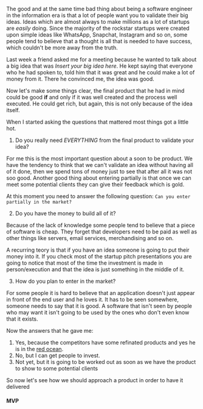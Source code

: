 The good and at the same time bad thing about being a software engineer in the information era is that a lot of people want you to validate their big ideas. Ideas which are almost always to make millions as a lot of startups are *easily* doing. Since the majority of the rockstar startups were created upon simple ideas like WhatsApp, Snapchat, Instagram and so on, some people tend to believe that a thought is all that is needed to have success, which couldn't be more away from the truth.

Last week a friend asked me for a meeting because he wanted to talk about a big idea that was *Insert your big idea here*. He kept saying that everyone who he had spoken to, told him that it was great and he could make a lot of money from it. There he convinced me, the idea was good.

Now let's make some things clear, the final product that he had in mind could be good **if** and only if it was well created and the process well executed. He could get rich, but again, this is not only because of the idea itself.

When I started asking the questions that mattered most things got a little hot.

1. Do you really need *EVERYTHING* from the final product to validate your idea?

  For me this is the most important question about a soon to be product. We have the tendency to think that we can't validate an idea without having all of it done, then we spend tons of money just to see that after all it was not soo good. Another good thing about entering partially is that once we can meet some potential clients they can give their feedback which is gold.
  
  At this moment you need to answer the following question: `Can you enter partially in the market?`

2. Do you have the money to build all of it?

  Because of the lack of knowledge some people tend to believe that a piece of software is cheap. They forget that developers need to be paid as well as other things like servers, email services, merchandising and so on.

  A recurring teory is that if you have an idea someone is going to put their money into it. If you check most of the startup pitch presentations you are going to notice that most of the time the investment is made in person/execution and that the idea is just something in the middle of it.
  
3. How do you plan to enter in the market?

  For some people it is hard to believe that an application doesn't just appear in front of the end user and he loves it. It has to be seen somewhere, someone needs to say that it is good. A software that isn't seen by people who may want it isn't going to be used by the ones who don't even know that it exists.
  
Now the answers that he gave me:

1. Yes, because the competitors have some refinated products and yes he is in the [red ocean](https://en.wikipedia.org/wiki/Blue_Ocean_Strategy).
2. No, but I can get people to invest.
3. Not yet, but it is going to be worked out as soon as we have the product to show to some potential clients

So now let's see how we should approach a product in order to have it delivered

#### MVP
